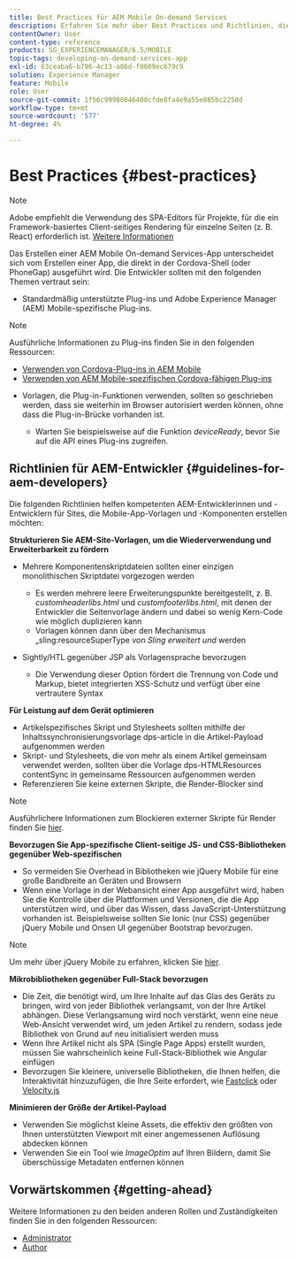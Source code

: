 ```yaml
---
title: Best Practices für AEM Mobile On-demand Services
description: Erfahren Sie mehr über Best Practices und Richtlinien, die kompetenten Adobe Experience Manager (AEM)-Entwicklerinnen und -Entwicklern für Sites helfen, die Mobile-App-Vorlagen und -Komponenten erstellen möchten.
contentOwner: User
content-type: reference
products: SG_EXPERIENCEMANAGER/6.5/MOBILE
topic-tags: developing-on-demand-services-app
exl-id: 63ceaba6-b796-4c13-a86d-f0609ec679c9
solution: Experience Manager
feature: Mobile
role: User
source-git-commit: 1f56c99980846400cfde8fa4e9a55e885bc2258d
workflow-type: tm+mt
source-wordcount: '577'
ht-degree: 4%

---
```


# Best Practices {#best-practices}

>[!NOTE]
>
>Adobe empfiehlt die Verwendung des SPA-Editors für Projekte, für die ein Framework-basiertes Client-seitiges Rendering für einzelne Seiten (z. B. React) erforderlich ist. [Weitere Informationen](/help/sites-developing/spa-overview.md)

Das Erstellen einer AEM Mobile On-demand Services-App unterscheidet sich vom Erstellen einer App, die direkt in der Cordova-Shell (oder PhoneGap) ausgeführt wird. Die Entwickler sollten mit den folgenden Themen vertraut sein:

* Standardmäßig unterstützte Plug-ins und Adobe Experience Manager (AEM) Mobile-spezifische Plug-ins.

>[!NOTE]
>
>Ausführliche Informationen zu Plug-ins finden Sie in den folgenden Ressourcen:
>
>* [Verwenden von Cordova-Plug-ins in AEM Mobile](https://helpx.adobe.com/digital-publishing-solution/help/cordova-api.html)
>* [Verwenden von AEM Mobile-spezifischen Cordova-fähigen Plug-ins](https://helpx.adobe.com/digital-publishing-solution/help/app-runtime-api.html)
>

* Vorlagen, die Plug-in-Funktionen verwenden, sollten so geschrieben werden, dass sie weiterhin im Browser autorisiert werden können, ohne dass die Plug-in-Brücke vorhanden ist.

   * Warten Sie beispielsweise auf die Funktion *deviceReady*, bevor Sie auf die API eines Plug-ins zugreifen.

## Richtlinien für AEM-Entwickler {#guidelines-for-aem-developers}

Die folgenden Richtlinien helfen kompetenten AEM-Entwicklerinnen und -Entwicklern für Sites, die Mobile-App-Vorlagen und -Komponenten erstellen möchten:

**Strukturieren Sie AEM-Site-Vorlagen, um die Wiederverwendung und Erweiterbarkeit zu fördern**

* Mehrere Komponentenskriptdateien sollten einer einzigen monolithischen Skriptdatei vorgezogen werden

   * Es werden mehrere leere Erweiterungspunkte bereitgestellt, z. B. *customheaderlibs.html* und *customfooterlibs.html*, mit denen der Entwickler die Seitenvorlage ändern und dabei so wenig Kern-Code wie möglich duplizieren kann
   * Vorlagen können dann über den Mechanismus „sling:resourceSuperType *von Sling erweitert und* werden

* Sightly/HTL gegenüber JSP als Vorlagensprache bevorzugen

   * Die Verwendung dieser Option fördert die Trennung von Code und Markup, bietet integrierten XSS-Schutz und verfügt über eine vertrautere Syntax

**Für Leistung auf dem Gerät optimieren**

* Artikelspezifisches Skript und Stylesheets sollten mithilfe der Inhaltssynchronisierungsvorlage dps-article in die Artikel-Payload aufgenommen werden
* Skript- und Stylesheets, die von mehr als einem Artikel gemeinsam verwendet werden, sollten über die Vorlage dps-HTMLResources contentSync in gemeinsame Ressourcen aufgenommen werden
* Referenzieren Sie keine externen Skripte, die Render-Blocker sind

>[!NOTE]
>
>Ausführlichere Informationen zum Blockieren externer Skripte für Render finden Sie [hier](https://developers.google.com/speed/docs/insights/BlockingJS).

**Bevorzugen Sie App-spezifische Client-seitige JS- und CSS-Bibliotheken gegenüber Web-spezifischen**

* So vermeiden Sie Overhead in Bibliotheken wie jQuery Mobile für eine große Bandbreite an Geräten und Browsern
* Wenn eine Vorlage in der Webansicht einer App ausgeführt wird, haben Sie die Kontrolle über die Plattformen und Versionen, die die App unterstützen wird, und über das Wissen, dass JavaScript-Unterstützung vorhanden ist. Beispielsweise sollten Sie Ionic (nur CSS) gegenüber jQuery Mobile und Onsen UI gegenüber Bootstrap bevorzugen.

>[!NOTE]
>
>Um mehr über jQuery Mobile zu erfahren, klicken Sie [hier](https://jquerymobile.com/browser-support/1.4/).

**Mikrobibliotheken gegenüber Full-Stack bevorzugen**

* Die Zeit, die benötigt wird, um Ihre Inhalte auf das Glas des Geräts zu bringen, wird von jeder Bibliothek verlangsamt, von der Ihre Artikel abhängen. Diese Verlangsamung wird noch verstärkt, wenn eine neue Web-Ansicht verwendet wird, um jeden Artikel zu rendern, sodass jede Bibliothek von Grund auf neu initialisiert werden muss
* Wenn Ihre Artikel nicht als SPA (Single Page Apps) erstellt wurden, müssen Sie wahrscheinlich keine Full-Stack-Bibliothek wie Angular einfügen
* Bevorzugen Sie kleinere, universelle Bibliotheken, die Ihnen helfen, die Interaktivität hinzuzufügen, die Ihre Seite erfordert, wie [Fastclick](https://github.com/ftlabs/fastclick) oder [Velocity.js](https://velocityjs.org)

**Minimieren der Größe der Artikel-Payload**

* Verwenden Sie möglichst kleine Assets, die effektiv den größten von Ihnen unterstützten Viewport mit einer angemessenen Auflösung abdecken können
* Verwenden Sie ein Tool wie *ImageOptim* auf Ihren Bildern, damit Sie überschüssige Metadaten entfernen können

## Vorwärtskommen {#getting-ahead}

Weitere Informationen zu den beiden anderen Rollen und Zuständigkeiten finden Sie in den folgenden Ressourcen:

* [Administrator](/help/mobile/aem-mobile.md)
* [Author](/help/mobile/aem-mobile-on-demand.md)
